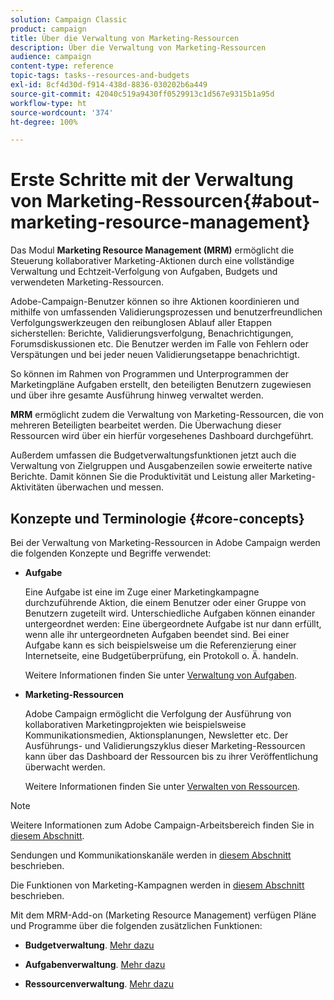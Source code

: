 ```yaml
---
solution: Campaign Classic
product: campaign
title: Über die Verwaltung von Marketing-Ressourcen
description: Über die Verwaltung von Marketing-Ressourcen
audience: campaign
content-type: reference
topic-tags: tasks--resources-and-budgets
exl-id: 8cf4d30d-f914-438d-8836-030202b6a449
source-git-commit: 42040c519a9430ff0529913c1d567e9315b1a95d
workflow-type: ht
source-wordcount: '374'
ht-degree: 100%

---
```


# Erste Schritte mit der Verwaltung von Marketing-Ressourcen{#about-marketing-resource-management}

<!--
>[!AVAILABILITY]
>
>:warning: This capability is not available in Campaign v8. [Learn more](https://experienceleague.adobe.com/docs/campaign/campaign-v8/campaign-home.html)
-->

Das Modul **Marketing Resource Management (MRM)** ermöglicht die Steuerung kollaborativer Marketing-Aktionen durch eine vollständige Verwaltung und Echtzeit-Verfolgung von Aufgaben, Budgets und verwendeten Marketing-Ressourcen.

Adobe-Campaign-Benutzer können so ihre Aktionen koordinieren und mithilfe von umfassenden Validierungsprozessen und benutzerfreundlichen Verfolgungswerkzeugen den reibunglosen Ablauf aller Etappen sicherstellen: Berichte, Validierungsverfolgung, Benachrichtigungen, Forumsdiskussionen etc. Die Benutzer werden im Falle von Fehlern oder Verspätungen und bei jeder neuen Validierungsetappe benachrichtigt.

So können im Rahmen von Programmen und Unterprogrammen der Marketingpläne Aufgaben erstellt, den beteiligten Benutzern zugewiesen und über ihre gesamte Ausführung hinweg verwaltet werden.

**MRM** ermöglicht zudem die Verwaltung von Marketing-Ressourcen, die von mehreren Beteiligten bearbeitet werden. Die Überwachung dieser Ressourcen wird über ein hierfür vorgesehenes Dashboard durchgeführt.

Außerdem umfassen die Budgetverwaltungsfunktionen jetzt auch die Verwaltung von Zielgruppen und Ausgabenzeilen sowie erweiterte native Berichte. Damit können Sie die Produktivität und Leistung aller Marketing-Aktivitäten überwachen und messen.

## Konzepte und Terminologie {#core-concepts}

Bei der Verwaltung von Marketing-Ressourcen in Adobe Campaign werden die folgenden Konzepte und Begriffe verwendet:

* **Aufgabe**

   Eine Aufgabe ist eine im Zuge einer Marketingkampagne durchzuführende Aktion, die einem Benutzer oder einer Gruppe von Benutzern zugeteilt wird. Unterschiedliche Aufgaben können einander untergeordnet werden: Eine übergeordnete Aufgabe ist nur dann erfüllt, wenn alle ihr untergeordneten Aufgaben beendet sind. Bei einer Aufgabe kann es sich beispielsweise um die Referenzierung einer Internetseite, eine Budgetüberprüfung, ein Protokoll o. Ä. handeln.

   Weitere Informationen finden Sie unter [Verwaltung von Aufgaben](../../campaign/using/creating-and-managing-tasks.md).

* **Marketing-Ressourcen**

   Adobe Campaign ermöglicht die Verfolgung der Ausführung von kollaborativen Marketingprojekten wie beispielsweise Kommunikationsmedien, Aktionsplanungen, Newsletter etc. Der Ausführungs- und Validierungszyklus dieser Marketing-Ressourcen kann über das Dashboard der Ressourcen bis zu ihrer Veröffentlichung überwacht werden.

   Weitere Informationen finden Sie unter [Verwalten von Ressourcen](../../campaign/using/managing-marketing-resources.md).

>[!NOTE]
>
>Weitere Informationen zum Adobe Campaign-Arbeitsbereich finden Sie in [diesem Abschnitt](../../platform/using/adobe-campaign-workspace.md).
>  
>Sendungen und Kommunikationskanäle werden in [diesem Abschnitt](../../delivery/using/steps-about-delivery-creation-steps.md) beschrieben.
>
>Die Funktionen von Marketing-Kampagnen werden in [diesem Abschnitt](../../campaign/using/accessing-marketing-campaigns.md) beschrieben.

Mit dem MRM-Add-on (Marketing Resource Management) verfügen Pläne und Programme über die folgenden zusätzlichen Funktionen:

* **Budgetverwaltung**. [Mehr dazu](../../campaign/using/controlling-costs.md)

* **Aufgabenverwaltung**. [Mehr dazu](../../campaign/using/creating-and-managing-tasks.md)

* **Ressourcenverwaltung**. [Mehr dazu](../../campaign/using/managing-marketing-resources.md)
